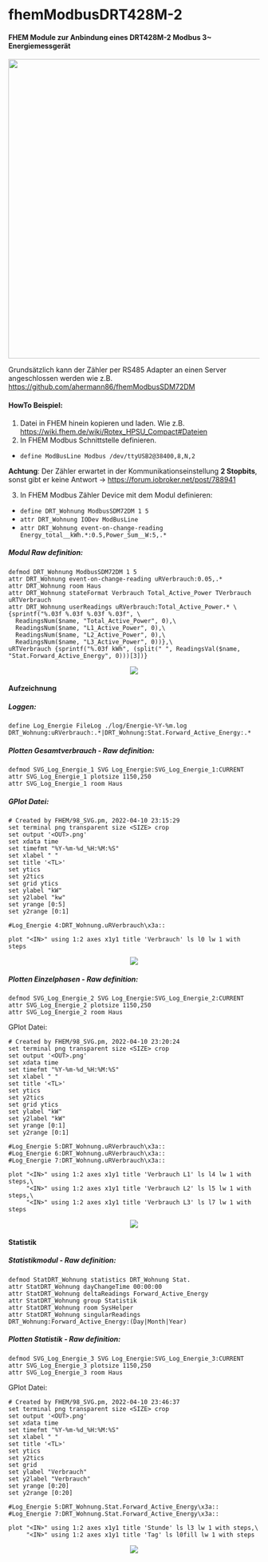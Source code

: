 # fhemModbusDRT428M-2

#### FHEM Module zur Anbindung eines DRT428M-2 Modbus 3~ Energiemessgerät

<p align="center">
  <img src=pic/DRT428M-2.jpg width="600"/>
</p>

Grundsätzlich kann der Zähler per RS485 Adapter an einen Server angeschlossen werden wie z.B. https://github.com/ahermann86/fhemModbusSDM72DM

#### HowTo Beispiel:

1. Datei in FHEM hinein kopieren und laden. Wie z.B. https://wiki.fhem.de/wiki/Rotex_HPSU_Compact#Dateien
2. In FHEM Modbus Schnittstelle definieren. 
- `define ModBusLine Modbus /dev/ttyUSB2@38400,8,N,2`

**Achtung**: Der Zähler erwartet in der Kommunikationseinstellung **2 Stopbits**, sonst gibt er keine Antwort -> https://forum.iobroker.net/post/788941


3. In FHEM Modbus Zähler Device mit dem Modul definieren:
- `define DRT_Wohnung ModbusSDM72DM 1 5`
- `attr DRT_Wohnung IODev ModBusLine`
- `attr DRT_Wohnung event-on-change-reading Energy_total__kWh.*:0.5,Power_Sum__W:5,.*`

##### Modul Raw definition:
```
defmod DRT_Wohnung ModbusSDM72DM 1 5
attr DRT_Wohnung event-on-change-reading uRVerbrauch:0.05,.*
attr DRT_Wohnung room Haus
attr DRT_Wohnung stateFormat Verbrauch Total_Active_Power TVerbrauch uRTVerbrauch
attr DRT_Wohnung userReadings uRVerbrauch:Total_Active_Power.* \
{sprintf("%.03f %.03f %.03f %.03f", \
  ReadingsNum($name, "Total_Active_Power", 0),\
  ReadingsNum($name, "L1_Active_Power", 0),\
  ReadingsNum($name, "L2_Active_Power", 0),\
  ReadingsNum($name, "L3_Active_Power", 0))},\
uRTVerbrauch {sprintf("%.03f kWh", (split(" ", ReadingsVal($name, "Stat.Forward_Active_Energy", 0)))[3])}
```
<p align="center">
  <img src=pic/Modul.png/>
</p>

#### Aufzeichnung

##### Loggen:
```
define Log_Energie FileLog ./log/Energie-%Y-%m.log DRT_Wohnung:uRVerbrauch:.*|DRT_Wohnung:Stat.Forward_Active_Energy:.*
```
##### Plotten Gesamtverbrauch - Raw definition:
```
defmod SVG_Log_Energie_1 SVG Log_Energie:SVG_Log_Energie_1:CURRENT
attr SVG_Log_Energie_1 plotsize 1150,250
attr SVG_Log_Energie_1 room Haus
```

##### GPlot Datei:
```
# Created by FHEM/98_SVG.pm, 2022-04-10 23:15:29
set terminal png transparent size <SIZE> crop
set output '<OUT>.png'
set xdata time
set timefmt "%Y-%m-%d_%H:%M:%S"
set xlabel " "
set title '<TL>'
set ytics 
set y2tics 
set grid ytics
set ylabel "kW"
set y2label "kw"
set yrange [0:5]
set y2range [0:1]

#Log_Energie 4:DRT_Wohnung.uRVerbrauch\x3a::

plot "<IN>" using 1:2 axes x1y1 title 'Verbrauch' ls l0 lw 1 with steps
```

<p align="center">
  <img src=pic/Plot_Verbrauch.png/>
</p>

##### Plotten Einzelphasen - Raw definition:
```
defmod SVG_Log_Energie_2 SVG Log_Energie:SVG_Log_Energie_2:CURRENT
attr SVG_Log_Energie_2 plotsize 1150,250
attr SVG_Log_Energie_2 room Haus
```

GPlot Datei:
```
# Created by FHEM/98_SVG.pm, 2022-04-10 23:20:24
set terminal png transparent size <SIZE> crop
set output '<OUT>.png'
set xdata time
set timefmt "%Y-%m-%d_%H:%M:%S"
set xlabel " "
set title '<TL>'
set ytics 
set y2tics 
set grid ytics
set ylabel "kW"
set y2label "kW"
set yrange [0:1]
set y2range [0:1]

#Log_Energie 5:DRT_Wohnung.uRVerbrauch\x3a::
#Log_Energie 6:DRT_Wohnung.uRVerbrauch\x3a::
#Log_Energie 7:DRT_Wohnung.uRVerbrauch\x3a::

plot "<IN>" using 1:2 axes x1y1 title 'Verbrauch L1' ls l4 lw 1 with steps,\
     "<IN>" using 1:2 axes x1y1 title 'Verbrauch L2' ls l5 lw 1 with steps,\
     "<IN>" using 1:2 axes x1y1 title 'Verbrauch L3' ls l7 lw 1 with steps
```

<p align="center">
  <img src=pic/Plot_Einzelphasen.png/>
</p>

#### Statistik

##### Statistikmodul - Raw definition:
```
defmod StatDRT_Wohnung statistics DRT_Wohnung Stat.
attr StatDRT_Wohnung dayChangeTime 00:00:00
attr StatDRT_Wohnung deltaReadings Forward_Active_Energy
attr StatDRT_Wohnung group Statistik
attr StatDRT_Wohnung room SysHelper
attr StatDRT_Wohnung singularReadings DRT_Wohnung:Forward_Active_Energy:(Day|Month|Year)
```

##### Plotten Statistik - Raw definition:
```
defmod SVG_Log_Energie_3 SVG Log_Energie:SVG_Log_Energie_3:CURRENT
attr SVG_Log_Energie_3 plotsize 1150,250
attr SVG_Log_Energie_3 room Haus
```

GPlot Datei:
```
# Created by FHEM/98_SVG.pm, 2022-04-10 23:46:37
set terminal png transparent size <SIZE> crop
set output '<OUT>.png'
set xdata time
set timefmt "%Y-%m-%d_%H:%M:%S"
set xlabel " "
set title '<TL>'
set ytics 
set y2tics 
set grid
set ylabel "Verbrauch"
set y2label "Verbrauch"
set yrange [0:20]
set y2range [0:20]

#Log_Energie 5:DRT_Wohnung.Stat.Forward_Active_Energy\x3a::
#Log_Energie 7:DRT_Wohnung.Stat.Forward_Active_Energy\x3a::

plot "<IN>" using 1:2 axes x1y1 title 'Stunde' ls l3 lw 1 with steps,\
     "<IN>" using 1:2 axes x1y1 title 'Tag' ls l0fill lw 1 with steps
```

<p align="center">
  <img src=pic/Statistik.png/>
</p>

